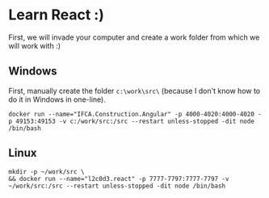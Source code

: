 # Learn React :)

First, we will invade your computer and create a work folder from which we will work with :)

## Windows

First, manually create the folder `c:\work\src\` (because I don't know how to do it in Windows in one-line).

```
docker run --name="IFCA.Construction.Angular" -p 4000-4020:4000-4020 -p 49153:49153 -v c:/work/src:/src --restart unless-stopped -dit node /bin/bash
```

## Linux

```
mkdir -p ~/work/src \
&& docker run --name="l2c0d3.react" -p 7777-7797:7777-7797 -v ~/work/src:/src --restart unless-stopped -dit node /bin/bash
```
